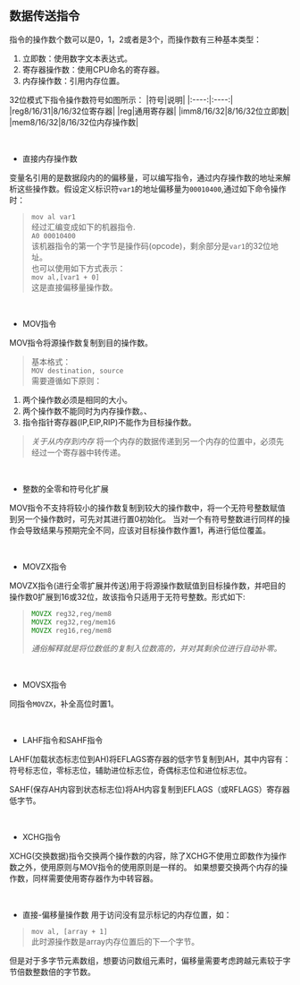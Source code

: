 ## 数据传送指令

指令的操作数个数可以是0，1，2或者是3个，而操作数有三种基本类型：

1. 立即数：使用数字文本表达式。
2. 寄存器操作数：使用CPU命名的寄存器。
3. 内存操作数：引用内存位置。

32位模式下指令操作数符号如图所示：
|符号|说明|
|:----:|:----:|
|reg8/16/31|8/16/32位寄存器|
|reg|通用寄存器|
|imm8/16/32|8/16/32位立即数|
|mem8/16/32|8/16/32位内存操作数|

&emsp;

* 直接内存操作数

变量名引用的是数据段内的的偏移量，可以编写指令，通过内存操作数的地址来解析这些操作数。假设定义标识符`var1`的地址偏移量为`00010400`,通过如下命令操作时：
> `mov al var1`  
> 经过汇编变成如下的机器指令.  
> `A0 00010400`  
> 该机器指令的第一个字节是操作码(opcode)，剩余部分是`var1`的32位地址。  
> 也可以使用如下方式表示：  
> `mov al,[var1 + 0]`  
> 这是直接偏移量操作数。  

&emsp;

* MOV指令

MOV指令将源操作数复制到目的操作数。
> 基本格式：  
> `MOV destination, source`  
需要遵循如下原则：

1. 两个操作数必须是相同的大小。
2. 两个操作数不能同时为内存操作数。、
3. 指令指针寄存器(IP,EIP,RIP)不能作为目标操作数。

> _关于从内存到内存_
> 将一个内存的数据传递到另一个内存的位置中，必须先经过一个寄存器中转传递。

&emsp;

* 整数的全零和符号化扩展

MOV指令不支持将较小的操作数复制到较大的操作数中，将一个无符号整数赋值到另一个操作数时，可先对其进行置0初始化。
当对一个有符号整数进行同样的操作会导致结果与预期完全不同，应该对目标操作数作置1，再进行低位覆盖。

&emsp;

* MOVZX指令

MOVZX指令(进行全零扩展并传送)用于将源操作数赋值到目标操作数，并吧目的操作数0扩展到16或32位，故该指令只适用于无符号整数。形式如下:

> ```asm  
> MOVZX reg32,reg/mem8  
> MOVZX reg32,reg/mem16  
> MOVZX reg16,reg/mem8  
> ```  
>  
> _通俗解释就是将位数低的复制入位数高的，并对其剩余位进行自动补零。_  

&emsp;

* MOVSX指令

同指令`MOVZX`，补全高位时置1。

&emsp;

* LAHF指令和SAHF指令

LAHF(加载状态标志位到AH)将EFLAGS寄存器的低字节复制到AH，其中内容有：符号标志位，零标志位，辅助进位标志位，奇偶标志位和进位标志位。

SAHF(保存AH内容到状态标志位)将AH内容复制到EFLAGS（或RFLAGS）寄存器低字节。

&emsp;

* XCHG指令

XCHG(交换数据)指令交换两个操作数的内容，除了XCHG不使用立即数作为操作数之外，使用原则与MOV指令的使用原则是一样的。
如果想要交换两个内存的操作数，同样需要使用寄存器作为中转容器。

&emsp;

* 直接-偏移量操作数
用于访问没有显示标记的内存位置，如：

> `mov al, [array + 1]`  
> 此时源操作数是array内存位置后的下一个字节。  

但是对于多字节元素数组，想要访问数组元素时，偏移量需要考虑跨越元素较于字节倍数整数倍的字节数。
